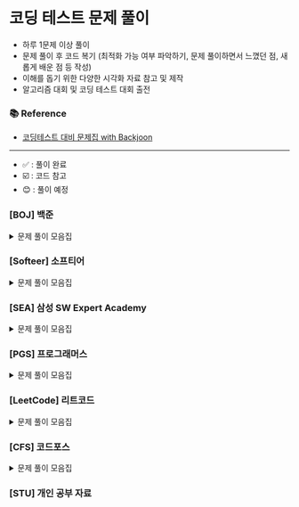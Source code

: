 
# 코딩 테스트 문제 풀이

- 하루 1문제 이상 풀이
- 문제 풀이 후 코드 복기 (최적화 가능 여부 파악하기, 문제 풀이하면서 느꼈던 점, 새롭게 배운 점 등 작성)
- 이해를 돕기 위한 다양한 시각화 자료 참고 및 제작
- 알고리즘 대회 및 코딩 테스트 대회 출전

### 📚 Reference
- [코딩테스트 대비 문제집 with Backjoon](https://github.com/tony9402/baekjoon)

---
- ✅ : 풀이 완료
- ☑️ : 코드 참고
- :blush: : 풀이 예정
### [BOJ] 백준



<details>
	<summary>문제 풀이 모음집</summary>
  </br>


|     번호      | 이름                                                       |  난이도   | 코드                                                                                                                  | 시간 | 유형                     |      상태      |
|:-----------:|:---------------------------------------------------------|:------:|:--------------------------------------------------------------------------------------------------------------------|:---|:-----------------------|:------------:|
| **_1182_**  | [부분수열의 합](https://www.acmicpc.net/problem/1182)          |  실버 2  | [BOJ/BackTracking/P1182]()   | -  | `BackTracking`         |   ✅    |
| **_6603_**  | [로또](https://www.acmicpc.net/problem/6603)               |  실버 2  | [BOJ/BackTracking/P6603]()   | -  | `BackTracking`         |   ✅    |
| **_9663_**  | [N-Queen](https://www.acmicpc.net/problem/9663)          |  골드 4  | [BOJ/BackTracking/P9663](https://github.com/hoooddy/CodingTest/tree/master/CodingTest/src/BOJ/BackTracking/P9663/Main.java)   | -  | `BackTracking`         |   ✅    |
| **_15649_** | [N과 M (1)](https://www.acmicpc.net/problem/15649)        |  실버 3  | [BOJ/BackTracking/P15649](https://github.com/hoooddy/CodingTest/tree/master/CodingTest/src/BOJ/BackTracking/P15649/Main.java) | -  | `BackTracking`         |      ✅       |
| **_15650_** | [N과 M (2)](https://www.acmicpc.net/problem/15650)        |  실버 3  | [BOJ/BackTracking/P15650](https://github.com/hoooddy/CodingTest/tree/master/CodingTest/src/BOJ/BackTracking/P15650/Main.java) | -  | `BackTracking`         |      ✅       |
| **_15651_** | [N과 M (3)](https://www.acmicpc.net/problem/15651)        |  실버 3  | [BOJ/BackTracking/P15651](https://github.com/hoooddy/CodingTest/tree/master/CodingTest/src/BOJ/BackTracking/P15651/Main.java) | -  | `BackTracking`         |      ✅       |
| **_15652_** | [N과 M (4)](https://www.acmicpc.net/problem/15652)        |  실버 3  | [BOJ/BackTracking/P15652](https://github.com/hoooddy/CodingTest/tree/master/CodingTest/src/BOJ/BackTracking/P15652/Main.java) | -  | `BackTracking`         |      ✅       |
| **_15654_** | [N과 M (5)](https://www.acmicpc.net/problem/15654)        |  실버 3  | [BOJ/BackTracking/P15654](https://github.com/hoooddy/CodingTest/tree/master/CodingTest/src/BOJ/BackTracking/P15654/Main.java) | -  | `BackTracking`         |      ✅       |
| **_15655_** | [N과 M (6)](https://www.acmicpc.net/problem/15655)        |  실버 3  | [BOJ/BackTracking/P15655](https://github.com/hoooddy/CodingTest/tree/master/CodingTest/src/BOJ/BackTracking/P15655/Main.java) | -  | `BackTracking`         |      ✅       |
| **_15656_** | [N과 M (7)](https://www.acmicpc.net/problem/15656)        |  실버 3  | [BOJ/BackTracking/P15656](https://github.com/hoooddy/CodingTest/tree/master/CodingTest/src/BOJ/BackTracking/P15656/Main.java) | -  | `BackTracking`         |      ✅       |
| **_15657_** | [N과 M (8)](https://www.acmicpc.net/problem/15657)        |  실버 3  | [BOJ/BackTracking/P15657](https://github.com/hoooddy/CodingTest/tree/master/CodingTest/src/BOJ/BackTracking/P15657/Main.java) | -  | `BackTracking`         |      ✅       |
| **_15663_** | [N과 M (9)](https://www.acmicpc.net/problem/15663)        |  실버 2  | [BOJ/BackTracking/P15663](https://github.com/hoooddy/CodingTest/tree/master/CodingTest/src/BOJ/BackTracking/P15663/Main.java) |    | `BackTracking`         |      ✅       |
| **_15664_** | [N과 M (10)](https://www.acmicpc.net/problem/15664)       |  실버 2  | [BOJ/BackTracking/P15664](https://github.com/hoooddy/CodingTest/tree/master/CodingTest/src/BOJ/BackTracking/P15664/Main.java) |    | `BackTracking`         |      ✅       |
| **_15665_** | [N과 M (11)](https://www.acmicpc.net/problem/15665)       |  실버 2  | [BOJ/BackTracking/P15665](https://github.com/hoooddy/CodingTest/tree/master/CodingTest/src/BOJ/BackTracking/P15665/Main.java) |    | `BackTracking`         |      ✅       |
| **_15666_** | [N과 M (12)](https://www.acmicpc.net/problem/15666)       |  실버 2  | [BOJ/BackTracking/P15666](https://github.com/hoooddy/CodingTest/tree/master/CodingTest/src/BOJ/BackTracking/P15666/Main.java) |    | `BackTracking`         |      ✅       |
| **_16987_** | [계란으로 계란치기](https://www.acmicpc.net/problem/16987)       |  골드 5  | [BOJ/BackTracking/P16987]() |    | `BackTracking`         |      ☑️       |
| **_1012_**  | [유기농 배추](https://www.acmicpc.net/problem/6236)           |  실버 2  | [BOJ/BFS/P1012](https://github.com/hoooddy/CodingTest/tree/master/CodingTest/src/BOJ/BFS/P1012/Main.java)                     | -  | `BFS`                  |   ✅   |
| **_1260_**  | [DFS와 BFS](https://www.acmicpc.net/problem/1260)         |  실버 2  | [BOJ/BFS/P1260](https://github.com/hoooddy/CodingTest/tree/master/CodingTest/src/BOJ/BFS/P1260/Main.java)                     | -  | `BFS`                  |      ✅       |
| **_1707_**  | [이분 그래프](https://www.acmicpc.net/problem/1707)           |  골드 4  | [BOJ/BFS/P1707](https://github.com/hoooddy/CodingTest/tree/master/CodingTest/src/BOJ/BFS/P1707/Main.java)                     | -  | `BFS`                  |      ✅       |
| **_2178_**  | [미로 탐색](https://www.acmicpc.net/problem/2178)            |  실버 1  | [BOJ/BFS/P2178](https://github.com/hoooddy/CodingTest/tree/master/CodingTest/src/BOJ/BFS/P2178/Main.java)                     | -  | `BFS`                  |      ✅       |
| **_2606_**  | [바이러스](https://www.acmicpc.net/problem/2606)             |  실버 3  | [BOJ/BFS/P2606](https://github.com/hoooddy/CodingTest/tree/master/CodingTest/src/BOJ/BFS/P2606/Main.java)                     | -  | `BFS`                  |      ✅       |
| **_3055_**  | [탈출](https://www.acmicpc.net/problem/3055)               |  골드 4  | [BOJ/BFS/P3055](https://github.com/hoooddy/CodingTest/tree/master/CodingTest/src/BOJ/BFS/P3055/Main.java)                     | -  | `BFS`                  |   :blush:    |
| **_7576_**  | [토마토](https://www.acmicpc.net/problem/7576)              |  골드 5  | [BOJ/BFS/P7576](https://github.com/hoooddy/CodingTest/tree/master/CodingTest/src/BOJ/BFS/P7576/Main.java)                     | -  | `BFS`                  |      ✅       |
| **_7569_**  | [토마토](https://www.acmicpc.net/problem/7569)              |  골드 5  | [BOJ/BFS/P7569](https://github.com/hoooddy/CodingTest/tree/master/CodingTest/src/BOJ/BFS/P7569)                     |    | `BFS`                  |      ✅       |
| **_11724_** | [연결 요소의 개수](https://www.acmicpc.net/problem/11724)       |  실버 2  | [BOJ/BFS/P11724](https://github.com/hoooddy/CodingTest/tree/master/CodingTest/src/BOJ/BFS/P11724/Main.java)                   | -  | `BFS`                  |      ✅       |
| **_21922_** | [학부 연구생 민상](https://www.acmicpc.net/problem/21922)       |  골드 5  | [BOJ/BFS/21922](https://github.com/hoooddy/CodingTest/tree/master/CodingTest/src/BOJ/BFS/21922/Main.java)                     | -  | `BFS`                  |      ✅       |
| **_1920_**  | [수 찾기](https://www.acmicpc.net/problem/1920)             |  실버 4  | [BOJ/BinarySearch/P1920](https://github.com/hoooddy/CodingTest/tree/master/CodingTest/src/BOJ/BinarySearch/P1920/Main.java)   | -  | `BinarySearch`         |   ✅   |
| **_2805_**  | [나무 자르기](https://www.acmicpc.net/problem/2805)           |  실버 2  | [BOJ/BinarySearch/P2805](https://github.com/hoooddy/CodingTest/tree/master/CodingTest/src/BOJ/BinarySearch/P2805/Main.java)   | -  | `BinarySearch`         |   :blush:    |
| **_2343_**  | [기타 레슨](https://www.acmicpc.net/problem/2343)            |  실버 1  | [BOJ/BinarySearch/P2343](https://github.com/hoooddy/CodingTest/tree/master/CodingTest/src/BOJ/BinarySearch/P2343/Main.java)   | -  | `BinarySearch`         |     ☑️      |
| **_6236_**  | [용돈 관리](https://www.acmicpc.net/problem/6236)            |  실버 1  | [BOJ/BinarySearch/P6236](https://github.com/hoooddy/CodingTest/tree/master/CodingTest/src/BOJ/BinarySearch/P6236/Main.java)   | -  | `BinarySearch`         |   :blush:   |
| **_1759_**  | [암호 만들기](https://www.acmicpc.net/problem/1759)           |  골드 5  | [BOJ/DFS/P1759](https://github.com/hoooddy/CodingTest/tree/master/CodingTest/src/BOJ/DFS/P1759/Main.java)                     | -  | `DFS`                  |      ✅       |
| **_14712_** | [넴모넴모 (Easy)](https://www.acmicpc.net/problem/14712)     |  골드 5  | [BOJ/DFS/P14712](https://github.com/hoooddy/CodingTest/tree/master/CodingTest/src/BOJ/DFS/P14712/Main.java)                   | -  | `DFS`                  |      ☑️       |
| **_1003_**  | [피보나치 함수](https://www.acmicpc.net/problem/1003)          |  실버 3  | [BOJ/DP/P1003](https://github.com/hoooddy/CodingTest/tree/master/CodingTest/src/BOJ/DP/P1003/Main.java)                       | -  | `DP`                   |      ✅       |
| **_1463_**  | [1로 만들기](https://www.acmicpc.net/problem/1463)           |  실버 3  | [BOJ/DP/P1463](https://github.com/hoooddy/CodingTest/tree/master/CodingTest/src/BOJ/DP/P1463/Main.java)                       | -  | `DP`                   |      ✅       |
| **_2294_**  | [동전 1](https://www.acmicpc.net/problem/2294)             |  골드5   | [BOJ/DP/P2294](https://github.com/hoooddy/CodingTest/tree/master/CodingTest/src/BOJ/DP/P2294/Main.java)                       | -  | `DP`                   |      ☑️       |
| **_9095_**  | [1, 2, 3 더하기](https://www.acmicpc.net/problem/9095)      |  실버 3  | [BOJ/DP/P9095](https://github.com/hoooddy/CodingTest/tree/master/CodingTest/src/BOJ/DP/P9095/Main.java)                       | -  | `DP`                   |      ✅       |
| **_10844_** | [쉬운 계단수](https://www.acmicpc.net/problem/10844)          |  실버 1  | [BOJ/DP/P10844](https://github.com/hoooddy/CodingTest/tree/master/CodingTest/src/BOJ/DP/P10844/Main.java)                     | -  | `DP`                   |      ✅       |
| **_11057_** | [오르막 수](https://www.acmicpc.net/problem/11057)           |  실버 1  | [BOJ/DP/P11057]()                     | -  | `DP`                   |      ✅       |
| **_11053_** | [가장 긴 증가하는 부분 수열](https://www.acmicpc.net/problem/11053) |  실버 2  | [BOJ/DP/P11053]()                     | -  | `DP`, `LIS`            |      ☑️       |
| **_11726_** | [2×n 타일링](https://www.acmicpc.net/problem/11726)         |  실버 3  | [BOJ/DP/P11726](https://github.com/hoooddy/CodingTest/tree/master/CodingTest/src/BOJ/DP/P11726/Main.java)                     | -  | `DP`                   |      ✅       |
| **_11727_** | [2×n 타일링 2](https://www.acmicpc.net/problem/11727)       |  실버 3  | [BOJ/DP/P11727](https://github.com/hoooddy/CodingTest/tree/master/CodingTest/src/BOJ/DP/P11727/Main.java)                     | -  | `DP`                   |      ✅       |
| **_12852_** | [1로 만들기 2](https://www.acmicpc.net/problem/12852)        |  골드 5  | [BOJ/DP/P12852]()                     | -  | `DP`                   |   ✅    |
| **_12865_** | [평범한 배낭](https://www.acmicpc.net/problem/12865)          |  골드 5  | [BOJ/DP/P12865]()                     | -  | `DP`                   |   ☑️    |
| **_9184_**  | [신나는 함수 실행](https://www.acmicpc.net/problem/9184)        |  실버 2  | [BOJ/DP/P9184](https://github.com/hoooddy/CodingTest/tree/master/CodingTest/src/BOJ/DP/P9184/Main.java)                       | -  | `DP`                   |      ☑️      |
| **_14476_** | [최대공약수 하나 빼기](https://www.acmicpc.net/problem/14476)     |  골드 2  | [BOJ/GCD/P14476](https://github.com/hoooddy/CodingTest/tree/master/CodingTest/src/BOJ/GCD/P14476/Main.java)                   | -  | `GCD`                  |   :blush:    |
| **_2252_**  | [줄 세우기](https://www.acmicpc.net/problem/2252)            |  골드 3  | [BOJ/Graph/P2252](https://github.com/hoooddy/CodingTest/tree/master/CodingTest/src/BOJ/Graph/P2252/Main.java)                 | -  | `Graph`                |   :blush:    |
| **_1202_**  | [보석 도둑](https://www.acmicpc.net/problem/1202)            |  골드 2  | [BOJ/Greedy/P1202](https://github.com/hoooddy/CodingTest/tree/master/CodingTest/src/BOJ/Greedy/P1202/Main.java)               | -  | `Greedy`               |   :blush:    |
| **_12933_** | [오리](https://www.acmicpc.net/problem/12933)              |  실버 2  | [BOJ/Greedy/P12933](https://github.com/hoooddy/CodingTest/tree/master/CodingTest/src/BOJ/Greedy/P12933/Main.java)             | -  | `Greedy`               |      ✅ |
| **_1927_**  | [최소 힙](https://www.acmicpc.net/problem/1927)             |  실버 2  | [BOJ/Heap/P1927](https://github.com/hoooddy/CodingTest/tree/master/CodingTest/src/BOJ/Heap/P1927/Main.java)                   | -  | `Heap`                 |   ☑️    |
| **_11279_** | [최대 힙](https://www.acmicpc.net/problem/11279)            |  실버 2  | [BOJ/Heap/P11279](https://github.com/hoooddy/CodingTest/tree/master/CodingTest/src/BOJ/Heap/P11279/Main.java)                 | -  | `Heap`                 |   :blush:    |
| **_9251_**  | [LCS](https://www.acmicpc.net/problem/11279)             |  골드 5  | [BOJ/LCS/9251](https://github.com/hoooddy/CodingTest/tree/master/CodingTest/src/BOJ/LCS/9251/Main.java)                       | -  | `LCS`                  |   :blush:    |
| **_1717_**  | [집합의 표현](https://www.acmicpc.net/problem/1717)           |  골드 5  | [BOJ/Set/P1717](https://github.com/hoooddy/CodingTest/tree/master/CodingTest/src/BOJ/Set/P1717/Main.java)                     | -  | `Set`                  |   :blush:    |
| **_1713_**  | [후보 추천하기](https://www.acmicpc.net/problem/1713)          |  실버 1  | [BOJ/Simulation/P1713](https://github.com/hoooddy/CodingTest/tree/master/CodingTest/src/BOJ/Simulation/P1713/Main.java)       | -  | `Simulation`           |   :blush:    |
| **_2042_**  | [구간 합 구하기](https://www.acmicpc.net/problem/2042)         |  골드 5  | [BOJ/Tree/IndexedTree](https://github.com/hoooddy/CodingTest/tree/master/CodingTest/src/BOJ/Tree/IndexedTree/P2042/Main.java) | -  | `Tree`, `Indexed Tree` |   :blush:    |
| **_2243_**  | [사탕상자](https://www.acmicpc.net/problem/2243)             | 플래티넘 5 | [BOJ/Tree/IndexedTree](https://github.com/hoooddy/CodingTest/tree/master/CodingTest/src/BOJ/Tree/IndexedTree/P2243/Main.java) | -  | `Tree`, `Indexed Tree` |   :blush:    |
| **_1922_**  | [네트워크 연결](https://www.acmicpc.net/problem/1922)          |  골드 4  | [BOJ/MST/P1922](https://github.com/hoooddy/CodingTest/tree/master/CodingTest/src/BOJ/MST/P1922/Main.java)                     | -  | `Tree`, `MST`          |   :blush:    |
| **_2043_**  | [수 묶기](https://www.acmicpc.net/problem/2043)             | 플래티넘 2 | [BOJ/Tree/P2043](https://github.com/hoooddy/CodingTest/tree/master/CodingTest/src/BOJ/Tree/P2043/Main.java)                   | -  | `Tree`                 |   :blush:    |
| **_9202_**  | [Boggle](https://www.acmicpc.net/problem/9202)           | 플래티넘 5 | [BOJ/Trie/P9202](https://github.com/hoooddy/CodingTest/tree/master/CodingTest/src/BOJ/Trie/P9202/Main.java)                   | -  | `Trie`                 |   :blush:    |
| **_1806_**  | [부분합](https://www.acmicpc.net/problem/1806)              |  골드 4  | [BOJ/TwoPointer/P1806](https://github.com/hoooddy/CodingTest/tree/master/CodingTest/src/BOJ/TwoPointer/P1806/Main.java)       | -  | `TwoPointer`           |      ✅       |
| **_2003_**  | [수들의 합 2](https://www.acmicpc.net/problem/2003)          |  실버 4  | [BOJ/TwoPointer/P2003](https://github.com/hoooddy/CodingTest/tree/master/CodingTest/src/BOJ/TwoPointer/P2003/Main.java)       | -  | `TwoPointer`           |      ✅       |
| **_2143_**  | [두 배열의 합](https://www.acmicpc.net/problem/2143)          |  골드 3  | [BOJ/TwoPointer/P2143](https://github.com/hoooddy/CodingTest/tree/master/CodingTest/src/BOJ/TwoPointer/P2143/Main.java)       | -  | `TwoPointer`           |      ☑️      |
| **_1253_**  | [좋다](https://www.acmicpc.net/problem/1253)               |  골드 4  | [BOJ/TwoPointer/P1253](https://github.com/hoooddy/CodingTest/tree/master/CodingTest/src/BOJ/TwoPointer/P1253/Main.java)       | -  | `TwoPointer`           |      ☑️      |



</details>

### [Softeer] 소프티어

<details>
	<summary>문제 풀이 모음집</summary>
  </br>


|     번호     | 이름                                                                           |  난이도   | 코드                                                                                                                                                                              | 시간 | 유형                    |
|:----------:|:-----------------------------------------------------------------------------|:------:|:--------------------------------------------------------------------------------------------------------------------------------------------------------------------------------|:---|:----------------------|
| **_6294_** | [성적 평균](https://softeer.ai/practice/6294)                                    | Level3 | [Softeer/성적_평균](https://github.com/hoooddy/CodingTest/tree/master/CodingTest/src/Softeer/성적_평균/Main.java)                                                                       | -  | ``                    |    ✅ |
| **_6273_** | [택배 마스터 광우](https://softeer.ai/practice/6273)                                | Level3 | [Softeer/택배_마스터_광우](https://github.com/hoooddy/CodingTest/tree/master/CodingTest/src/Softeer/택배_마스터_광우/Main.java)                                                               | -  | `DFS`                 |   ✅  |
| **_7594_** | [나무 조경](https://softeer.ai/practice/7594)                                    | Level3 | [Softeer/나무_조경](https://github.com/hoooddy/CodingTest/tree/master/CodingTest/src/Softeer/나무_조경/Main.java)                                                                       | -  | ``                    |   ✅  |
| **_9495_** | [Hanyang_Popularity_Exceeding_Competition](https://softeer.ai/practice/9495) | Level3 | [Softeer/Hanyang_Popularity_Exceeding_Competition](https://github.com/hoooddy/CodingTest/tree/master/CodingTest/src/Softeer/Hanyang_Popularity_Exceeding_Competition/Main.java) | -  | `DP`                  | ☑️   |
| **_9496_** | [Pipelined](https://softeer.ai/practice/9496)                                | Level3 | [Softeer/Pipelined](https://github.com/hoooddy/CodingTest/tree/master/CodingTest/src/Softeer/Pipelined/Main.java)                                                               | -  | `Greedy`              |   ✅  |
| **_6246_** | [순서대로 방문하기](https://softeer.ai/practice/6246)                                | Level3 | [Softeer/순서대로_방문하기](https://github.com/hoooddy/CodingTest/tree/master/CodingTest/src/Softeer/순서대로_방문하기/Main.java)                                                               | -  | `DFS`                 | ✅    |
| **_6279_** | [스마트 물류](https://softeer.ai/practice/6279)                                   | Level3 | [Softeer/스마트_물류](https://github.com/hoooddy/CodingTest/tree/master/CodingTest/src/Softeer/스마트_물류/Main.java)                                                                     | -  | `Greedy`              | ☑️    |
| **_6289_** | [우물 안 개구리](https://softeer.ai/practice/6289)                                 | Level3 | [Softeer/우물_안_개구리](https://github.com/hoooddy/CodingTest/tree/master/CodingTest/src/Softeer/우물_안_개구리/Main.java)                                                                 | -  | ``                    |    ✅ |
| **_6247_** | [자동차 테스트](https://softeer.ai/practice/6247)                                  | Level3 | [Softeer/자동차_테스트](https://github.com/hoooddy/CodingTest/tree/master/CodingTest/src/Softeer/자동차_테스트/Main.java)                                                                   | -  | `Hash`,`BinarySearch` |   ✅  |
| **_6255_** | [플레이페어 암호](https://softeer.ai/practice/6255)                                 | Level3 | [Softeer/플레이페어_암호](https://github.com/hoooddy/CodingTest/tree/master/CodingTest/src/Softeer/플레이페어_암호/Main.java)                                                                 | -  | `Simulation`          |   ✅  |
| **_7721_** | [루돌프 월드컵](https://softeer.ai/practice/7721)                                  | Level3 | [Softeer/루돌프_월드컵](https://github.com/hoooddy/CodingTest/tree/master/CodingTest/src/Softeer/루돌프_월드컵/Main.java)                                                                   | -  | `DFS`                 |     ✅ |
| **_6250_** | [성적 평가](https://softeer.ai/practice/6250)                                    | Level3 | [Softeer/성적_평가](https://github.com/hoooddy/CodingTest/tree/master/CodingTest/src/Softeer/성적_평가/Main.java)                                                                       | -  | `Hash`                |     ✅ |
| **_6275_** | [로봇이 지나간 경로](https://softeer.ai/practice/6275)                               | Level3 | [Softeer/로봇이_지나간_경로]()                                                             | -  | ``                    |   :blush:   |
| **_6261_** | [코딩 테스트 세트](https://softeer.ai/practice/6261)                                | Level3 | [Softeer/코딩_테스트_세트]()                                                               | -  | ``                    |   :blush:   |
| **_6265_** | [이미지 프로세싱](https://softeer.ai/practice/6265)                                 | Level3 | [Softeer/이미지_프로세싱](https://github.com/hoooddy/CodingTest/tree/master/CodingTest/src/Softeer/이미지_프로세싱/Main.java)                                                                 | -  | `BFS`                 |   ✅   |
| **_6291_** | [강의실 배정](https://softeer.ai/practice/6291)                                   | Level3 | [Softeer/강의실_배정](https://github.com/hoooddy/CodingTest/tree/master/CodingTest/src/Softeer/강의실_배정/Main.java)                                                                     | -  | `Greedy`              |   ✅   |
| **_6251_** | [업무 처리](https://softeer.ai/practice/6251)                                    | Level3 | [Softeer/업무_처리](https://github.com/hoooddy/CodingTest/tree/master/CodingTest/src/Softeer/업무_처리/Main.java)                                                                       | -  | `완전이진트리`              |   ✅ |
| **_6256_** | [교차로](https://softeer.ai/practice/6256)                                      | Level3 | [Softeer/교차로]()                                                                           | -  | ``                    |  :blush: |
| **_6292_** | [수퍼바이러스](https://softeer.ai/practice/6292)                                   | Level3 | [Softeer/수퍼바이러스](https://github.com/hoooddy/CodingTest/tree/master/CodingTest/src/Softeer/수퍼바이러스/Main.java)                                                                     | -  | `DP`                  |  ☑️ |
| **_6293_** | [징검다리](https://softeer.ai/practice/6293)                                     | Level3 | [Softeer/징검다리]()                                                                         | -  | `LIS`                 |  :blush:   |
| **_7649_** | [효도 여행](https://softeer.ai/practice/7649)                                    | Level3 | [Softeer/효도_여행]()                                                                       | -  | `LCS`                 |  :blush:   |
| **_6276_** | [Garage Game](https://softeer.ai/practice/6276)                              | Level3 | [Softeer/GarageGame]()                                                             | -  | ``                    |  :blush:  |

</details>

### [SEA] 삼성 SW Expert Academy

<details>
	<summary>문제 풀이 모음집</summary>
  </br>

|     번호      | 이름                                                  |      난이도      | 코드                                                                                                    | 시간 | 유형                 |   상태    |
|:-----------:|:----------------------------------------------------|:-------------:|:------------------------------------------------------------------------------------------------------|:---|:----------------------|:-------:|
| **_1204_**  | [최빈수 구하기]                                           |      D2       | [SWEA/P2143](https://github.com/hoooddy/CodingTest/tree/master/CodingTest/src/SWEA/P2143/Main.java)   | -  | ``                    | :blush: |
| **_1206_** | [View]                                      | D3 | [SWEA/P1206](https://github.com/hoooddy/CodingTest/tree/master/CodingTest/src/SWEA/P1206/Main.java)   | -  | ``                 |    ✅    |
| **_1213_**  | [String]                                            |      D3       | [SWEA/P1213](https://github.com/hoooddy/CodingTest/tree/master/CodingTest/src/SWEA/P1213/Main.java)   | -  | ``                    | :blush: |
| **_1859_**  | [백만 장자 프로젝트]                                        |      D2       | [SWEA/P1859](https://github.com/hoooddy/CodingTest/tree/master/CodingTest/src/SWEA/P1859/Main.java)   | -  | ``                    | :blush: |
| **_2382_**  | [미생물 격리]                                            |  모의 SW 역량테스트  | [SWEA/P2382](https://github.com/hoooddy/CodingTest/tree/master/CodingTest/src/SWEA/P2382/Main.java)   | -  | ``                    |  ☑️   |
| **_4013_**  | [특이한 자석]                                            |  모의 SW 역량테스트  | [SWEA/P4013](https://github.com/hoooddy/CodingTest/tree/master/CodingTest/src/SWEA/P4013/Main.java)   | -  | ``                    | :blush: |
| **_4223_**  | [삼성이의 트라우마 극복]                                      |      D3       | [SWEA/P4223](https://github.com/hoooddy/CodingTest/tree/master/CodingTest/src/SWEA/P4223/Main.java)   | -  | ``                    | :blush: |
| **_14510_** | [나무 높이]                                             |      D2       | [SWEA/P14510](https://github.com/hoooddy/CodingTest/tree/master/CodingTest/src/SWEA/P14510/Main.java) | -  | ``                    | :blush: |
| **_20739_** | [고대 유적 2]                                           |      D2       | [SWEA/P20739](https://github.com/hoooddy/CodingTest/tree/master/CodingTest/src/SWEA/P20739/Main.java) | -  | ``                    | :blush: |
| **_21131_** | [행렬정렬]                                              |      D3       | [SWEA/P21131](https://github.com/hoooddy/CodingTest/tree/master/CodingTest/src/SWEA/P21131/Main.java) | -  | ``                    | :blush: |
| **_22372_** | [직사각형과 점]                                           |      D2       | [SWEA/P22372](https://github.com/hoooddy/CodingTest/tree/master/CodingTest/src/SWEA/P22372/Main.java) | -  | ``                    | :blush: |
| **_22654_** | [차윤이의 RC카]                                          |      D2       | [SWEA/P22654](https://github.com/hoooddy/CodingTest/tree/master/CodingTest/src/SWEA/P22654/Main.java) | -  | ``                    | :blush: |

</details>

### [PGS] 프로그래머스

<details>
	<summary>문제 풀이 모음집</summary>
  </br>


|     번호      | 이름     |  난이도   | 코드                                                                                                  | 시간 | 유형      |   상태    |
|:-----------:|:-------|:------:|:----------------------------------------------------------------------------------------------------|:---|:--------|:-------:|
| **_42584_** | [주식가격] | Level2 | [PGS/주식가격](https://github.com/hoooddy/CodingTest/tree/master/CodingTest/src/PGS/주식가격/Solution.java) | -  | `완전 탐색` | ✅  |


</details>

### [LeetCode] 리트코드

<details>
	<summary>문제 풀이 모음집</summary>
  </br>


|   번호    | 이름                                                                                                                        |  난이도   | 코드                                                                                                                              | 시간 |유형|
|:-------:|:--------------------------------------------------------------------------------------------------------------------------|:------:|:--------------------------------------------------------------------------------------------------------------------------------|:---|:-----|
| **_17_** | [Letter Combinations of a Phone Number](https://leetcode.com/problems/letter-combinations-of-a-phone-number/description/) | Medium | [LeetCode/BackTracking/P15650](https://github.com/hoooddy/CodingTest/tree/master/CodingTest/src/LeetCode/BackTracking/P17/Main.java) | -  | `BackTracking` |    ✅ |

</details>

### [CFS] 코드포스

<details>
	<summary>문제 풀이 모음집</summary>
  </br>

|번호|이름|난이도|코드|시간|유형|
  |::|:-----|:-----:|:-----|:-----|:-----|

</details>



### [STU] 개인 공부 자료
